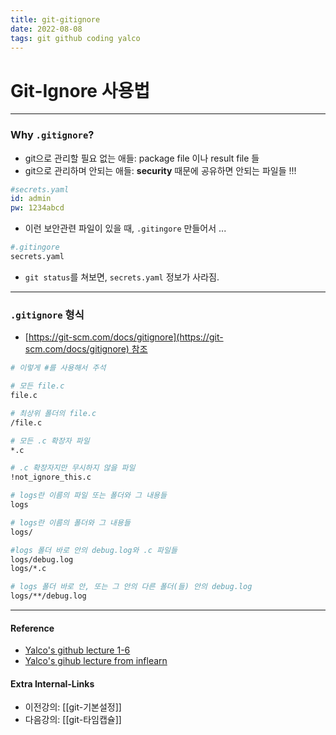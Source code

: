 ```yaml
---
title: git-gitignore
date: 2022-08-08
tags: git github coding yalco
---
```


# Git-Ignore 사용법

---
### Why `.gitignore`?
- git으로 관리할 필요 없는 애들: package file 이나 result file 들
- git으로 관리하며 안되는 애들: **security** 때문에 공유하면 안되는 파일들 !!!
```YAML
#secrets.yaml
id: admin
pw: 1234abcd
```
- 이런 보안관련 파일이 있을 때, `.gitingore` 만들어서 ...
```zsh
#.gitingore
secrets.yaml
```
- `git status`를 쳐보면, `secrets.yaml` 정보가 사라짐.

---
### `.gitignore` 형식
- [https://git-scm.com/docs/gitignore](https://git-scm.com/docs/gitignore) 참조

```zsh
# 이렇게 #를 사용해서 주석 

# 모든 file.c 
file.c 

# 최상위 폴더의 file.c 
/file.c 

# 모든 .c 확장자 파일 
*.c 

# .c 확장자지만 무시하지 않을 파일
!not_ignore_this.c 

# logs란 이름의 파일 또는 폴더와 그 내용들 
logs 

# logs란 이름의 폴더와 그 내용들 
logs/ 

#logs 폴더 바로 안의 debug.log와 .c 파일들 
logs/debug.log 
logs/*.c 

# logs 폴더 바로 안, 또는 그 안의 다른 폴더(들) 안의 debug.log 
logs/**/debug.log
```


---
#### Reference
- [Yalco's github lecture 1-6](https://www.yalco.kr/@git-github/1-6/)
- [Yalco's gihub lecture from inflearn](https://www.inflearn.com/course/%EC%A0%9C%EB%8C%80%EB%A1%9C-%ED%8C%8C%EB%8A%94-%EA%B9%83/dashboard)

#### Extra Internal-Links
- 이전강의: [[git-기본설정]]
- 다음강의: [[git-타임캡슐]]